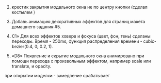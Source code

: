 2. крестик закрытия модального окна не по центру кнопки (сделал костылем )

3. Добавь анимацию декоративных эффектов для страниц макета домашнего задания #5.

<!-- не совсем понял, что имеется ввиду -->

4. C1» Для всех эффектов ховера и фокуса (цвет, фон, тень) сделаны переходы. Время - 250ms, функция
   распределения времени - cubic-bezier(0.4, 0, 0.2, 1).

<!-- не корректно замедляется на "наших клиентах" и "соц сетях сотрудников"  -->

5. «D8» Появление и скрытие модального окна анимировано при помощи перехода с произвольным эффектом,
   например scale или translate, и opacity.

при открытии моделки - замедление срабатывает

<!-- при закрытии не срабатывает :( -->
